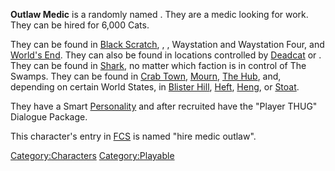 **Outlaw Medic** is a randomly named [](Generic_Recruits.md). They are a medic looking for
work. They can be hired for 6,000 Cats.

They can be found in [Black Scratch](Black_Scratch.md "wikilink"), [](Flats_Lagoon.md), [](Smugglers_Bar.md), Waystation and Waystation Four, and
[World's End](World's_End.md "wikilink"). They can also be found in
locations controlled by [Deadcat](Deadcat.md "wikilink") or [](03%20-%20Projects%20&%20Wikis/Kenshi/Kenshi%20Wiki/Kenshi%20Wiki%20Template/Empire_Peasants.md). They can be found in
[Shark](Shark.md "wikilink"), no matter which faction is in control of The
Swamps. They can be found in [Crab Town](Crab_Town.md "wikilink"),
[Mourn](Mourn.md "wikilink"), [The Hub](The_Hub.md "wikilink"), and, depending
on certain World States, in [Blister Hill](Blister_Hill.md "wikilink"),
[Heft](Heft.md "wikilink"), [Heng](Heng.md "wikilink"), or
[Stoat](Stoat.md "wikilink").

They have a Smart [Personality](Personality.md "wikilink") and after
recruited have the "Player THUG" Dialogue Package.

This character's entry in [FCS](Forgotten_Construction_Set.md "wikilink")
is named "hire medic outlaw".

[Category:Characters](Category:Characters "wikilink")
[Category:Playable](Category:Playable "wikilink")